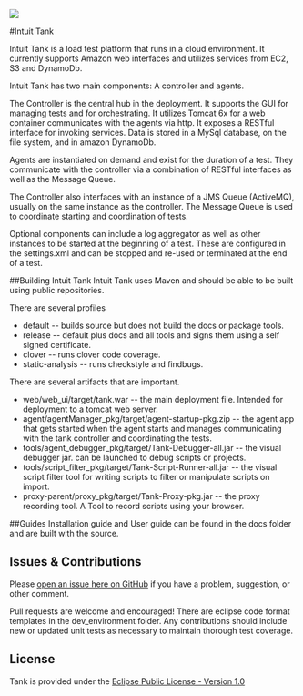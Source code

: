 ![](https://github.com/intuit/tank/src/license/TankLogo.gif)

#Intuit Tank

Intuit Tank is a load test platform that runs in a cloud environment. It currently supports Amazon web interfaces and utilizes services from EC2, S3 and DynamoDb.

Intuit Tank has two main components: A controller and agents.

The Controller is the central hub in the deployment. It supports the GUI for managing tests and for orchestrating. It utilizes Tomcat 6x for a web container communicates with the agents via http. 
It exposes a RESTful interface for invoking services. Data is stored in a MySql database, on the file system, and in amazon DynamoDb.

Agents are instantiated on demand and exist for the duration of a test. They communicate with the controller via a combination of RESTful interfaces as well as the Message Queue.

The Controller also interfaces with an instance of a JMS Queue (ActiveMQ), usually on the same instance as the controller. The Message Queue is used to coordinate starting and coordination of tests.

Optional components can include a log aggregator as well as other instances to be started at the beginning of a test. These are configured in the settings.xml and can be stopped and re-used or terminated at the end of a test.

##Building Intuit Tank
Intuit Tank uses Maven and should be able to be built using public repositories. 

There are several profiles 
* default -- builds source but does not build the docs or package tools.
* release -- default plus docs and all tools and signs them using a self signed certificate.
* clover -- runs clover code coverage.
* static-analysis -- runs checkstyle and findbugs.


There are several artifacts that are important.
* web/web_ui/target/tank.war -- the main deployment file. Intended for deployment to a tomcat web server.
* agent/agentManager_pkg/target/agent-startup-pkg.zip -- the agent app that gets started when the agent starts and manages communicating with the tank controller and coordinating the tests.
* tools/agent_debugger_pkg/target/Tank-Debugger-all.jar -- the visual debugger jar. can be launched to debug scripts or projects.
* tools/script_filter_pkg/target/Tank-Script-Runner-all.jar -- the visual script filter tool for writing scripts to filter or manipulate scripts on import.
* proxy-parent/proxy_pkg/target/Tank-Proxy-pkg.jar -- the proxy recording tool. A Tool to record scripts using your browser. 

##Guides
Installation guide and User guide can be found in the docs folder and are built with the source.

## Issues & Contributions
Please [open an issue here on GitHub](https://github.com/intuit/tank/issues/new) if you have a problem, suggestion, or other comment.

Pull requests are welcome and encouraged! There are eclipse code format templates in the dev_environment folder. 
Any contributions should include new or updated unit tests as necessary to maintain thorough test coverage.

## License
Tank is provided under the [Eclipse Public License - Version 1.0](http://www.eclipse.org/legal/epl-v10.html)
